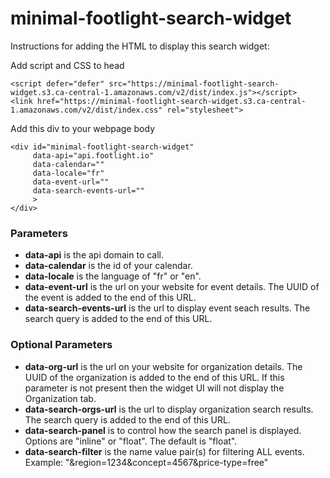 # minimal-footlight-search-widget

Instructions for adding the HTML to display this search widget:

Add script and CSS to head
```
<script defer="defer" src="https://minimal-footlight-search-widget.s3.ca-central-1.amazonaws.com/v2/dist/index.js"></script>
<link href="https://minimal-footlight-search-widget.s3.ca-central-1.amazonaws.com/v2/dist/index.css" rel="stylesheet">
```

Add this div to your webpage body
```
<div id="minimal-footlight-search-widget" 
     data-api="api.footlight.io" 
     data-calendar="" 
     data-locale="fr"
     data-event-url="" 
     data-search-events-url="" 
     >
</div>
```
### Parameters
- **data-api** is the api domain to call.
- **data-calendar** is the id of your calendar. 
- **data-locale** is the language of "fr" or "en".
- **data-event-url** is the url on your website for event details. The UUID of the event is added to the end of this URL.   
- **data-search-events-url** is the url to display event seach results. The search query is added to the end of this URL. 

### Optional Parameters
- **data-org-url** is the url on your website for organization details. The UUID of the organization is added to the end of this URL. If this parameter is not present then the widget UI will not display the Organization tab.
- **data-search-orgs-url** is the url to display organization search results.  The search query is added to the end of this URL.
- **data-search-panel** is to control how the search panel is displayed. Options are "inline" or "float". The default is "float".
- **data-search-filter** is the name value pair(s) for filtering ALL events. Example: "&region=1234&concept=4567&price-type=free"
  
  
